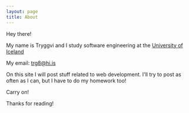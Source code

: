 ```yaml
---
layout: page
title: About
---
```


Hey there!

My name is Tryggvi and I study software engineering at the [University of Iceland](http://www.hi.is)

My email: [trg8@hi.is](http://www.postur.hi.is)

On this site I will post stuff related to web development. I'll try to post as often as I can,
but I have to do my homework too!

Carry on!

Thanks for reading!

